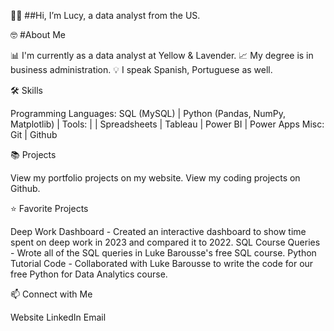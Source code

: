 👋🏾 ##Hi, I’m Lucy, a data analyst from the US.

🤓 #About Me

📊 I'm currently as a data analyst at Yellow & Lavender.
📈 My degree is in business administration.
💡 I speak Spanish, Portuguese as well.

🛠 Skills

Programming Languages: SQL (MySQL) | Python (Pandas, NumPy, Matplotlib) | 
Tools:  |  | Spreadsheets | Tableau | Power BI | Power Apps
Misc: Git | Github

📚 Projects

View my portfolio projects on my website.
View my coding projects on Github.

⭐ Favorite Projects

Deep Work Dashboard - Created an interactive dashboard to show time spent on deep work in 2023 and compared it to 2022.
SQL Course Queries - Wrote all of the SQL queries in Luke Barousse's free SQL course.
Python Tutorial Code - Collaborated with Luke Barousse to write the code for our free Python for Data Analytics course.

📫 Connect with Me

Website
LinkedIn
Email
